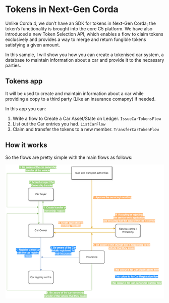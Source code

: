 # Tokens in Next-Gen Corda

Unlike Corda 4, we don’t have an SDK for tokens in Next-Gen Corda;
the token’s functionality is brought into the core C5 platform.
We have also introduced a new Token Selection API, which enables a flow to claim
tokens exclusively and provides a way to merge and return fungible tokens satisfying a given amount.

In this sample, I will show you how you can create a tokenised car system,
a database to maintain information about a car and provide it to the necassary parties.

## Tokens app
It will be used to create and maintain information about a car while providing a copy to 
a third party (Like an insurance comapny) if needed.

In this app you can:
1. Write a flow to Create a Car Asset/State on Ledger. `IssueCarTokensFlow`
2. List out the Car entries you had. `ListCarFlow`
3. Claim and transfer the tokens to a new member. `TransferCarTokenFlow`

## How it works

So the flows are pretty simple with the main flows as follows: 


![alt text](/diagram.png.png)
